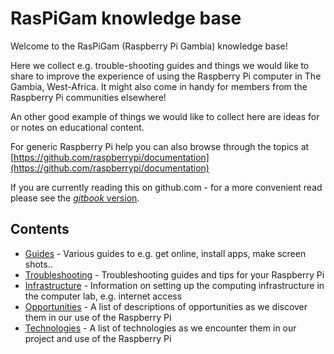 # RasPiGam knowledge base

Welcome to the RasPiGam \(Raspberry Pi Gambia\) knowledge base!

Here we collect e.g. trouble-shooting guides and things we would like to share to improve the experience of using the Raspberry Pi computer in The Gambia, West-Africa. It might also come in handy for members from the Raspberry Pi communities elsewhere!

An other good example of things we would like to collect here are ideas for or notes on educational content.

For generic Raspberry Pi help you can also browse through the topics at [https://github.com/raspberrypi/documentation](https://github.com/raspberrypi/documentation)

If you are currently reading this on github.com - for a more convenient read please see the [_gitbook_ version](https://raspigam.gitbooks.io/knowledge-base/content).

## Contents

* [Guides](guides/README.md) - Various guides to e.g. get online, install apps, make screen shots..
* [Troubleshooting](troubleshooting/README.md) - Troubleshooting guides and tips for your Raspberry Pi
* [Infrastructure](infrastructure/README.md) - Information on setting up the computing infrastructure in the computer lab, e.g. internet access
* [Opportunities](opportunities/README.md) - A list of descriptions of opportunities as we discover them in our use of the Raspberry Pi
* [Technologies](technologies/README.md) - A list of technologies as we encounter them in our project and use of the Raspberry Pi



